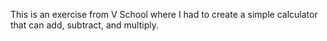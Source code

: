 This is an exercise from V School where I had to create a simple calculator that can add, subtract, and multiply.